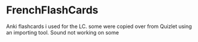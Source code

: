 # FrenchFlashCards
Anki flashcards i used for the LC. some were copied over from Quizlet using an importing tool. Sound not working on some
